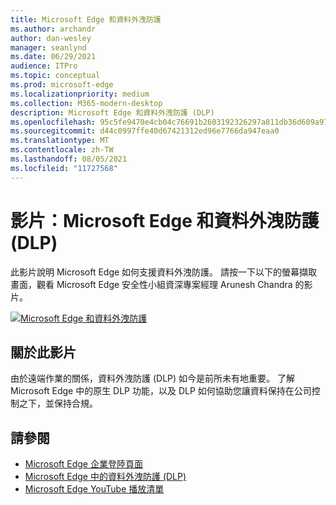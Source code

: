 ```yaml
---
title: Microsoft Edge 和資料外洩防護
ms.author: archandr
author: dan-wesley
manager: seanlynd
ms.date: 06/29/2021
audience: ITPro
ms.topic: conceptual
ms.prod: microsoft-edge
ms.localizationpriority: medium
ms.collection: M365-modern-desktop
description: Microsoft Edge 和資料外洩防護 (DLP)
ms.openlocfilehash: 95c5fe9470e4cb04c76691b2603192326297a811db36d609a97d8f02652ccd0b
ms.sourcegitcommit: d44c0997ffe40d67421312ed96e7766da947eaa0
ms.translationtype: MT
ms.contentlocale: zh-TW
ms.lasthandoff: 08/05/2021
ms.locfileid: "11727568"
---
```

# <a name="video-microsoft-edge-and-data-loss-prevention-dlp"></a>影片：Microsoft Edge 和資料外洩防護 (DLP)

此影片說明 Microsoft Edge 如何支援資料外洩防護。 請按一下以下的螢幕擷取畫面，觀看 Microsoft Edge 安全性小組資深專案經理 Arunesh Chandra 的影片。

[![ Microsoft Edge 和資料外洩防護](media/microsoft-edge-security-dlp/0.png)](http://www.youtube.com/watch?v=dLD04U9eTqg " Microsoft Edge and data loss prevention")

## <a name="about-the-video"></a>關於此影片

由於遠端作業的關係，資料外洩防護 (DLP) 如今是前所未有地重要。 了解 Microsoft Edge 中的原生 DLP 功能，以及 DLP 如何協助您讓資料保持在公司控制之下，並保持合規。

## <a name="see-also"></a>請參閱

- [Microsoft Edge 企業登陸頁面](https://aka.ms/EdgeEnterprise)
- [Microsoft Edge 中的資料外洩防護 (DLP)](microsoft-edge-security-dlp.md)
- [Microsoft Edge YouTube 播放清單](https://www.youtube.com/playlist?list=PLXtHYVsvn_b-uXh1tMeYpT-0iD8tD3tFy)
